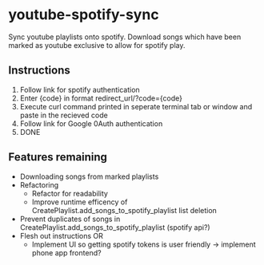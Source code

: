 # youtube-spotify-sync
Sync youtube playlists onto spotify. Download songs which have been marked as youtube exclusive to allow for spotify play.

## Instructions
1. Follow link for spotify authentication
1. Enter {code} in format redirect_url/?code={code}
1. Execute curl command printed in seperate terminal tab or window and paste in the recieved code
1. Follow link for Google 0Auth authentication
1. DONE

## Features remaining
* Downloading songs from marked playlists
* Refactoring 
  * Refactor for readability
  * Improve runtime efficency of CreatePlaylist.add_songs_to_spotify_playlist list deletion
* Prevent duplicates of songs in CreatePlaylist.add_songs_to_spotify_playlist (spotify api?)
* Flesh out instructions OR
  * Implement UI so getting spotify tokens is user friendly -> implement phone app frontend?

